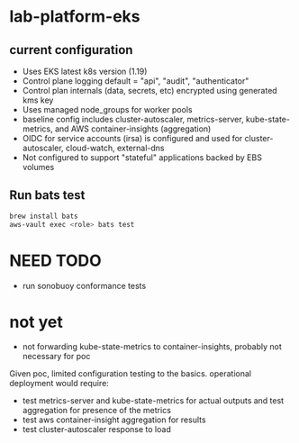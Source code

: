 # lab-platform-eks

## current configuration

- Uses EKS latest k8s version (1.19)
- Control plane logging default = "api", "audit", "authenticator"
- Control plan internals (data, secrets, etc) encrypted using generated kms key
- Uses managed node_groups for worker pools
- baseline config includes cluster-autoscaler, metrics-server, kube-state-metrics, and AWS container-insights (aggregation)
- OIDC for service accounts (irsa) is configured and used for cluster-autoscaler, cloud-watch, external-dns
- Not configured to support "stateful" applications backed by EBS volumes


## Run bats test
```sh
brew install bats
aws-vault exec <role> bats test
```

# NEED TODO

- run sonobuoy conformance tests

# not yet

- not forwarding kube-state-metrics to container-insights, probably not necessary for poc

Given poc, limited configuration testing to the basics. operational deployment would require:

- test metrics-server and kube-state-metrics for actual outputs and test aggregation for presence of the metrics
- test aws container-insight aggregation for results
- test cluster-autoscaler response to load
